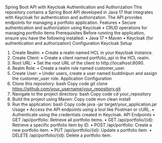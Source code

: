 Spring Boot API with Keycloak Authentication and Authorization
This repository contains a Spring Boot API developed in Java 17 that integrates with Keycloak for authentication and authorization. The API provides endpoints for managing a portfolio application.
Features
•	Secure authentication and authorization using Keycloak
•	CRUD operations for managing portfolio items
Prerequisites
Before running the application, ensure you have the following installed:
•	Java 17
•	Maven
•	Keycloak (for authentication and authorization)
Configuration
Keycloak Setup
1.	Create Realm:
•	Create a realm named HCL in your Keycloak instance.
2.	Create Client:
•	Create a client named portfolio_api in the HCL realm.
3.	Root URL:
•	Set the root URL of the client to http://localhost:8090.
4.	Realm Role:
•	Create a realm role named customer_user.
5.	Create User:
•	Under users, create a user named buddinipun and assign the customer_user role.
Application Configuration
1.	Clone this repository:
bash
Copy code
git clone https://github.com/your_username/your_repository.git 
2.	Navigate to the project directory:
bash
Copy code
cd your_repository 
3.	Build the project using Maven:
Copy code
mvn clean install 
4.	Run the application:
bash
Copy code
java -jar target/your_application.jar 
Usage
•	Access the API endpoints using a tool like Postman or cURL.
•	Authenticate using the credentials created in Keycloak.
API Endpoints
•	GET /api/portfolio: Retrieve all portfolio items.
•	GET /api/portfolio/{id}: Retrieve a specific portfolio item by ID.
•	POST /api/portfolio: Create a new portfolio item.
•	PUT /api/portfolio/{id}: Update a portfolio item.
•	DELETE /api/portfolio/{id}: Delete a portfolio item.
